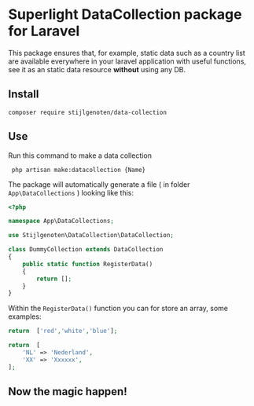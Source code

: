 # Superlight  DataCollection package for Laravel
This package ensures that, for example, static data such as a country list are available everywhere in your laravel application with useful functions, see it as an static data resource **without** using any DB.

## Install
```
composer require stijlgenoten/data-collection
```


## Use
Run this command to make a data collection
```
 php artisan make:datacollection {Name}
 ```

The package will automatically generate a file ( in  folder  `App\DataCollections`  ) looking like this:



```php
<?php

namespace App\DataCollections;

use Stijlgenoten\DataCollection\DataCollection;

class DummyCollection extends DataCollection
{
	public static function RegisterData()
	{
		return [];
	}
}

```


Within  the `RegisterData()` function you can for  store an array, some examples:

```php
return  ['red','white','blue'];
```


```php
return  [
	'NL' => 'Nederland',
	'XX' => 'Xxxxxx',
];
```

## Now the magic happen!
